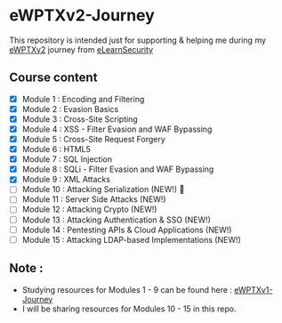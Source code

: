 # eWPTXv2-Journey

This repository is intended just for supporting & helping me during my [eWPTXv2](https://www.elearnsecurity.com/course/web_application_penetration_testing_extreme/) journey from [eLearnSecurity](https://www.elearnsecurity.com/course/penetration_testing/)


## Course content
* [x] Module 1 : Encoding and Filtering
* [x] Module 2 : Evasion Basics
* [x] Module 3 : Cross-Site Scripting
* [x] Module 4 : XSS - Filter Evasion and WAF Bypassing
* [x] Module 5 : Cross-Site Request Forgery
* [x] Module 6 : HTML5
* [x] Module 7 : SQL Injection
* [x] Module 8 : SQLi - Filter Evasion and WAF Bypassing
* [x] Module 9 : XML Attacks
* [ ] Module 10 : Attacking Serialization (NEW!) :pushpin:
* [ ] Module 11 : Server Side Attacks (NEW!)
* [ ] Module 12 : Attacking Crypto (NEW!)
* [ ] Module 13 : Attacking Authentication & SSO (NEW!)
* [ ] Module 14 : Pentesting APIs & Cloud Applications (NEW!)
* [ ] Module 15 : Attacking LDAP-based Implementations (NEW!)

## Note : 
- Studying resources for Modules 1 - 9 can be found here : [eWPTXv1-Journey](https://github.com/0xb1tByte/eWPTXv1-Journey)
- I will be sharing resources for Modules 10 - 15 in this repo.
